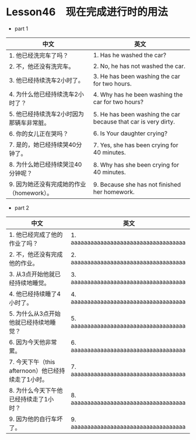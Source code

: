 
# Lesson46　现在完成进行时的用法

- part 1

| 中文                                      | 英文                                                           |
| ----------------------------------------- | -------------------------------------------------------------- |
| 1. 他已经洗完车了吗？                     | 1. Has he washed the car?                                      |
| 2. 不，他还没有洗完车。                   | 2. No, he has not washed the car.                              |
| 3. 他已经持续洗车2小时了。                | 3. He has been washing the car for two hours.                  |
| 4. 为什么他已经持续洗车2小时了？          | 4. Why has he been washing the car for two hours?              |
| 5. 他已经持续洗车2小时因为那辆车非常脏。  | 5. He has been washing the car because that car is very dirty. |
| 6. 你的女儿正在哭吗？                     | 6. Is Your daughter crying?                                    |
| 7. 是的，她已经持续哭40分钟了。           | 7. Yes, she has been crying for 40 minutes.                    |
| 8. 为什么她已经持续哭泣40分钟呢？         | 8. Why has she been crying for 40 minutes.                     |
| 9. 因为她还没有完成她的作业（homework）。 | 9. Because she has not finished her homework.                  |

- part 2

| 中文                                               | 英文                                   |
| -------------------------------------------------- | -------------------------------------- |
| 1. 他已经完成了他的作业了吗？                      | 1. aaaaaaaaaaaaaaaaaaaaaaaaaaaaaaaaaaa |
| 2. 不，他还没有完成他的作业。                      | 2. aaaaaaaaaaaaaaaaaaaaaaaaaaaaaaaaaaa |
| 3. 从3点开始他就已经持续地睡觉。                   | 3. aaaaaaaaaaaaaaaaaaaaaaaaaaaaaaaaaaa |
| 4. 他已经持续睡了4小时了。                         | 4. aaaaaaaaaaaaaaaaaaaaaaaaaaaaaaaaaaa |
| 5. 为什么从3点开始他就已经持续地睡觉？             | 5. aaaaaaaaaaaaaaaaaaaaaaaaaaaaaaaaaaa |
| 6. 因为今天他非常累。                              | 6. aaaaaaaaaaaaaaaaaaaaaaaaaaaaaaaaaaa |
| 7. 今天下午（this afternoon）他已经持续走了1小时。 | 7. aaaaaaaaaaaaaaaaaaaaaaaaaaaaaaaaaaa |
| 8. 为什么今天下午他已经持续走了1小时？             | 8. aaaaaaaaaaaaaaaaaaaaaaaaaaaaaaaaaaa |
| 9. 因为他的自行车坏了。                            | 9. aaaaaaaaaaaaaaaaaaaaaaaaaaaaaaaaaaa |

